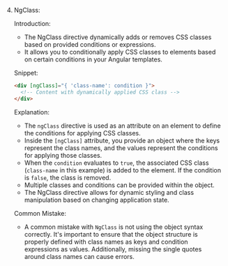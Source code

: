 4. NgClass:

   Introduction:
   - The NgClass directive dynamically adds or removes CSS classes based on provided conditions or expressions.
   - It allows you to conditionally apply CSS classes to elements based on certain conditions in your Angular templates.

   Snippet:
   ```html
   <div [ngClass]="{ 'class-name': condition }">
     <!-- Content with dynamically applied CSS class -->
   </div>
   ```

   Explanation:
   - The `ngClass` directive is used as an attribute on an element to define the conditions for applying CSS classes.
   - Inside the `[ngClass]` attribute, you provide an object where the keys represent the class names, and the values represent the conditions for applying those classes.
   - When the `condition` evaluates to `true`, the associated CSS class (`class-name` in this example) is added to the element. If the condition is `false`, the class is removed.
   - Multiple classes and conditions can be provided within the object.
   - The NgClass directive allows for dynamic styling and class manipulation based on changing application state.

   Common Mistake:
   - A common mistake with `NgClass` is not using the object syntax correctly. It's important to ensure that the object structure is properly defined with class names as keys and condition expressions as values. Additionally, missing the single quotes around class names can cause errors.
